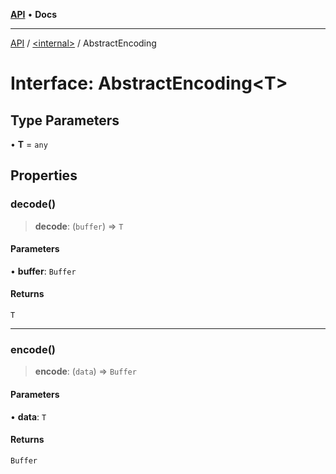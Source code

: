 [**API**](../../README.md) • **Docs**

***

[API](../../README.md) / [\<internal\>](../README.md) / AbstractEncoding

# Interface: AbstractEncoding\<T\>

## Type Parameters

• **T** = `any`

## Properties

### decode()

> **decode**: (`buffer`) => `T`

#### Parameters

• **buffer**: `Buffer`

#### Returns

`T`

***

### encode()

> **encode**: (`data`) => `Buffer`

#### Parameters

• **data**: `T`

#### Returns

`Buffer`
